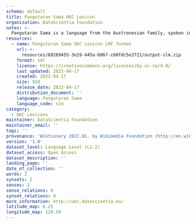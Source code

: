 ```yaml
---
schema: default
title: Pangutaran Sama UKC Lexicon
organization: DataScientia Foundation
notes: >-
  Pangutaran Sama is a language from the Austronesian family, spoken in Oceania. The UKC Lexicon of Pangutaran Sama is represented as a lexico-semantic network. It consists of words, word senses, synsets, as well as sense-level and synset-level relationships.
resources:
  - name: Pangutaran Sama UKC Lexicon LMF format
    url: >-
      resources/68269455-3e19-445a-b067-c68fdc5e3721/output-slm.zip
    format: xml
    license: https://creativecommons.org/licenses/by-nc-sa/4.0/
    last_updated: 2023-04-17
    created: 2023-04-17
    size: 910
    release_date: 2023-04-17
    distribution_document: ''
    language: Pangutaran Sama
    language_code: slm
category:
  - UKC Lexicons
maintainer: DataScientia Foundation
maintainer_email: ''
tags: ''
provenance: 'Wiktionary 2022.01. by Wikimedia Foundation (http://en.wiktionary.org); Princeton WordNet 2.1 by Princeton University (https://wordnet.princeton.edu)'
version: '1.0'
dataset_level: Language Level (L1-2)
dataset_access: Open Access
dataset_description: ''
landing_page: ''
date_of_collection: ''
words: 2
synsets: 2
senses: 2
sense_relations: 0
synset_relations: 0
more_information: http://ukc.datascientia.eu/
latitude_map: 6.25
longitude_map: 120.58
---
```

